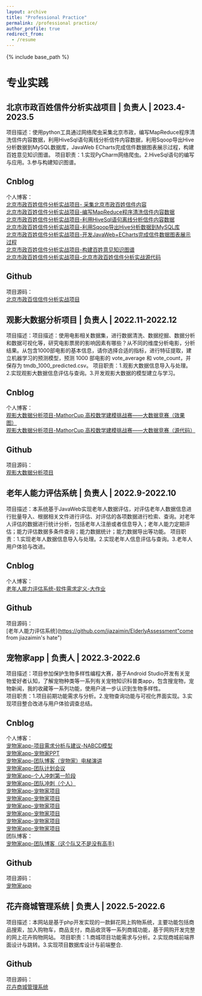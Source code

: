 ```yaml
---
layout: archive
title: "Professional Practice"
permalink: /professional practice/
author_profile: true
redirect_from:
  - /resume
---
```


{% include base_path %}

专业实践
======  


北京市政百姓信件分析实战项目  |  负责人  |  2023.4-2023.5  
------
项目描述：使用python工具通过网络爬虫采集北京市政，编写MapReduce程序清洗信件内容数据，利用HiveSql语句离线分析信件内容数据，利用Sqoop导出Hive分析数据到MySQL数据库，JavaWeb ECharts完成信件数据图表展示过程，构建百姓意见知识图谱。
项目职责：1.实现PyCharm网络爬虫。2.HiveSql语句的编写与应用。3.参与构建知识图谱。

Cnblog  
------  
个人博客：  
[北京市政百姓信件分析实战项目- 采集北京市政百姓信件内容](https://www.cnblogs.com/jzm20204139/p/17361802.html "come from jiazaimin's love")  
[北京市政百姓信件分析实战项目-编写MapReduce程序清洗信件内容数据](https://www.cnblogs.com/jzm20204139/p/17373456.html "come from jiazaimin's love")  
[北京市政百姓信件分析实战项目-利用HiveSql语句离线分析信件内容数据](https://www.cnblogs.com/jzm20204139/p/17390656.html "come from jiazaimin's love")  
[北京市政百姓信件分析实战项目-利用Sqoop导出Hive分析数据到MySQL库](https://www.cnblogs.com/jzm20204139/p/17390657.html "come from jiazaimin's love")  
[北京市政百姓信件分析实战项目-开发JavaWeb+ECharts完成信件数据图表展示过程](https://www.cnblogs.com/jzm20204139/p/17397305.html "come from jiazaimin's love")  
[北京市政百姓信件分析实战项目-构建百姓意见知识图谱](https://www.cnblogs.com/jzm20204139/p/17400776.html "come from jiazaimin's love")  
[北京市政百姓信件分析实战项目-北京市政百姓信件分析实战源代码](https://www.cnblogs.com/jzm20204139/p/17411046.html "come from jiazaimin's love")  

Github  
------  
项目源码：  
[北京市政百信信件分析实战项目](https://github.com/jiazaimin/BeijingMunicipalGovernment "come from jiazaimin's hate")   


观影大数据分析项目  |  负责人  |  2022.11-2022.12    
------
项目描述：项目描述：使用电影相关数据集，进行数据清洗、数据挖掘、数据分析和数据可视化等，研究电影票房的影响因素有哪些？从不同的维度分析电影，分析结果。从包含1000部电影的基本信息，请你选择合适的指标，进行特征提取，建立机器学习的预测模型，预测 1000 部电影的 vote_average 和 vote_count，并保存为 tmdb_1000_predicted.csv。
项目职责：1.观影大数据信息导入与处理。2.实现观影大数据信息评估与查询。3.开发观影大数据的模型建立与学习。

Cnblog  
------  
个人博客：  
[观影大数据分析项目-MathorCup 高校数学建模挑战赛——大数据竞赛（效果图）](https://www.cnblogs.com/jzm20204139/p/16976965.html "come from jiazaimin's love")  
[观影大数据分析项目-MathorCup 高校数学建模挑战赛——大数据竞赛（源代码）](https://www.cnblogs.com/jzm20204139/p/16980531.html "come from jiazaimin's love")  

Github  
------  
项目源码：  
[观影大数据分析项目](https://github.com/jiazaimin/ViewingBigData") 


老年人能力评估系统  |  负责人  |  2022.9-2022.10    
------
项目描述：本系统基于JavaWeb实现老年人数据评估，对评估老年人数据信息进行批量导入、根据相关文件进行评估、对评估的各项数据进行检索、查询。对老年人评估的数据进行统计分析，包括老年人注册或者信息导入；老年人能力定期评估；能力评估数据多条件查询；能力数据统计；能力数据导出等功能。
项目职责：1.实现老年人数据信息导入与处理。2.实现老年人信息评估与查询。3.老年人用户体验与改进。

Cnblog  
------  
个人博客：  
[老年人能力评估系统-软件需求定义-大作业](https://www.cnblogs.com/jzm20204139/p/16720211.html "come from jiazaimin's love")  

Github  
------  
项目源码：  
[老年人能力评估系统](https://github.com/jiazaimin/ElderlyAssessment"come from jiazaimin's hate") 


宠物家app   |   负责人  |  2022.3-2022.6
------
项目描述：项目参加保护生物多样性编程大赛，基于Android Studio开发有关宠物爱好者认知，了解宠物种类等一系列有关宠物知识科普类app，包含搜宠物，宠物新闻，我的收藏等一系列功能，使用户进一步认识到生物多样性。  
项目职责：1.项目前期功能需求与分析。2.宠物查询功能与可视化界面实现。3.实现项目整合改进与用户体验调查总结。

Cnblog  
------  
个人博客：  
[宠物家app-项目需求分析与建议-NABCD模型](https://www.cnblogs.com/jzm20204139/p/16095070.html "come from jiazaimin's love")  
[宠物家app-宠物家PPT](https://www.cnblogs.com/jzm20204139/p/16115718.html "come from jiazaimin's love")  
[宠物家app-团队博客（宠物家）电梯演讲](https://www.cnblogs.com/jzm20204139/p/16147458.html "come from jiazaimin's love")  
[宠物家app-团队计划会议](https://www.cnblogs.com/jzm20204139/p/16156025.html "come from jiazaimin's love")  
[宠物家app-个人冲刺第一阶段](https://www.cnblogs.com/jzm20204139/p/16184689.html "come from jiazaimin's love")  
[宠物家app-团队冲刺（个人）](https://www.cnblogs.com/jzm20204139/p/16208306.html "come from jiazaimin's love")  
[宠物家app-宠物家项目](https://www.cnblogs.com/jzm20204139/p/16245054.html "come from jiazaimin's love")  
[宠物家app-宠物家项目](https://www.cnblogs.com/jzm20204139/p/16245054.html "come from jiazaimin's love")  
[宠物家app-宠物家项目](https://www.cnblogs.com/jzm20204139/p/16245054.html "come from jiazaimin's love")  
[宠物家app-宠物家项目](https://www.cnblogs.com/jzm20204139/p/16245054.html "come from jiazaimin's love")  
[宠物家app-宠物家项目](https://www.cnblogs.com/jzm20204139/p/16245054.html "come from jiazaimin's love")  
[宠物家app-宠物家项目](https://www.cnblogs.com/jzm20204139/p/16245054.html "come from jiazaimin's love")  
团队博客：  
[宠物家app-团队博客（这个队又不是没有高手)](https://www.cnblogs.com/zhegedui "come from jiazaimin's love")  

Github  
------  
项目源码：  
[宠物家app](https://github.com/jiazaimin/PetHome "come from jiazaimin's hate")  


花卉商城管理系统  |  负责人  |  2022.5-2022.6  
------
项目描述：本网站是基于php开发实现的一款鲜花网上购物系统，主要功能包括商品搜索，加入购物车，商品支付，商品收货等一系列商城功能，基于网购开发完整的网上花卉购物网站。
项目职责：1.商城项目功能需求与分析。2.实现商城前端界面设计与跳转。3.实现项目数据库设计与前端整合.

Github  
------  
项目源码：  
[花卉商城管理系统](https://github.com/jiazaimin/FlowerMall "come from jiazaimin's hate")  



 
